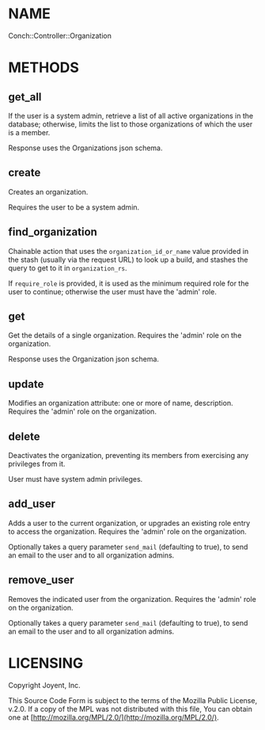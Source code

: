 # NAME

Conch::Controller::Organization

# METHODS

## get\_all

If the user is a system admin, retrieve a list of all active organizations in the database;
otherwise, limits the list to those organizations of which the user is a member.

Response uses the Organizations json schema.

## create

Creates an organization.

Requires the user to be a system admin.

## find\_organization

Chainable action that uses the `organization_id_or_name` value provided in the stash (usually
via the request URL) to look up a build, and stashes the query to get to it in
`organization_rs`.

If `require_role` is provided, it is used as the minimum required role for the user to
continue; otherwise the user must have the 'admin' role.

## get

Get the details of a single organization.
Requires the 'admin' role on the organization.

Response uses the Organization json schema.

## update

Modifies an organization attribute: one or more of name, description.
Requires the 'admin' role on the organization.

## delete

Deactivates the organization, preventing its members from exercising any privileges from it.

User must have system admin privileges.

## add\_user

Adds a user to the current organization, or upgrades an existing role entry to access the
organization.
Requires the 'admin' role on the organization.

Optionally takes a query parameter `send_mail` (defaulting to true), to send an email
to the user and to all organization admins.

## remove\_user

Removes the indicated user from the organization.
Requires the 'admin' role on the organization.

Optionally takes a query parameter `send_mail` (defaulting to true), to send an email
to the user and to all organization admins.

# LICENSING

Copyright Joyent, Inc.

This Source Code Form is subject to the terms of the Mozilla Public License,
v.2.0. If a copy of the MPL was not distributed with this file, You can obtain
one at [http://mozilla.org/MPL/2.0/](http://mozilla.org/MPL/2.0/).
